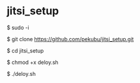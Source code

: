 # jitsi_setup

$ sudo -i

$ git clone https://github.com/pekubu/jitsi_setup.git

$ cd jitsi_setup

$ chmod +x deloy.sh

$ ./deloy.sh
